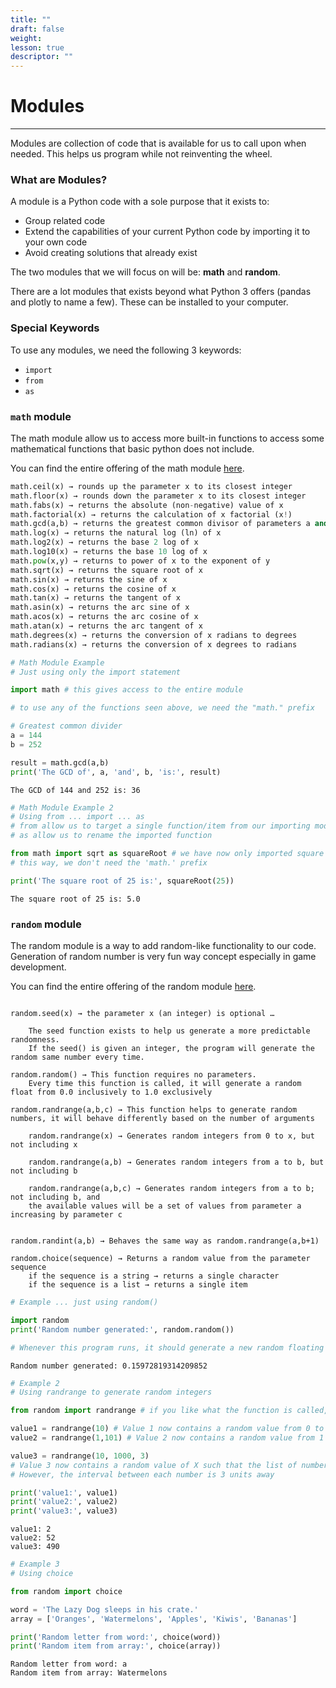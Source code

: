 ```yaml
---
title: ""
draft: false
weight:
lesson: true
descriptor: ""
---
```


# Modules
---

Modules are collection of code that is available for us to call upon when needed. This helps us program while not reinventing the wheel.

### What are Modules?

A module is a Python code with a sole purpose that it exists to:
- Group related code
- Extend the capabilities of your current Python code by importing it to your own code
- Avoid creating solutions that already exist

The two modules that we will focus on will be: __math__ and __random__.

There are a lot modules that exists beyond what Python 3 offers (pandas and plotly to name a few). These can be installed to your computer.

### Special Keywords

To use any modules, we need the following 3 keywords:
- ```import```
- ```from```
- ```as```

### ```math``` module

The math module allow us to access more built-in functions to access some mathematical functions that basic python does not include. 

You can find the entire offering of the math module [here](https://docs.python.org/3/library/math.html).

```python
math.ceil(x) → rounds up the parameter x to its closest integer
math.floor(x) → rounds down the parameter x to its closest integer
math.fabs(x) → returns the absolute (non-negative) value of x
math.factorial(x) → returns the calculation of x factorial (x!)
math.gcd(a,b) → returns the greatest common divisor of parameters a and b
math.log(x) → returns the natural log (ln) of x
math.log2(x) → returns the base 2 log of x
math.log10(x) → returns the base 10 log of x
math.pow(x,y) → returns to power of x to the exponent of y
math.sqrt(x) → returns the square root of x
math.sin(x) → returns the sine of x
math.cos(x) → returns the cosine of x
math.tan(x) → returns the tangent of x
math.asin(x) → returns the arc sine of x
math.acos(x) → returns the arc cosine of x
math.atan(x) → returns the arc tangent of x
math.degrees(x) → returns the conversion of x radians to degrees
math.radians(x) → returns the conversion of x degrees to radians
```



```python
# Math Module Example
# Just using only the import statement

import math # this gives access to the entire module

# to use any of the functions seen above, we need the "math." prefix

# Greatest common divider
a = 144
b = 252

result = math.gcd(a,b)
print('The GCD of', a, 'and', b, 'is:', result)
```

    The GCD of 144 and 252 is: 36



```python
# Math Module Example 2
# Using from ... import ... as 
# from allow us to target a single function/item from our importing module
# as allow us to rename the imported function

from math import sqrt as squareRoot # we have now only imported square root function and renamed it
# this way, we don't need the 'math.' prefix

print('The square root of 25 is:', squareRoot(25))
```

    The square root of 25 is: 5.0


### ```random``` module

The random module is a way to add random-like functionality to our code. Generation of random number is very fun way concept especially in game development.

You can find the entire offering of the random module [here](https://docs.python.org/3/library/random.html).

```

random.seed(x) → the parameter x (an integer) is optional …

    The seed function exists to help us generate a more predictable randomness. 
    If the seed() is given an integer, the program will generate the random same number every time.
   
random.random() → This function requires no parameters. 
    Every time this function is called, it will generate a random float from 0.0 inclusively to 1.0 exclusively

random.randrange(a,b,c) → This function helps to generate random numbers, it will behave differently based on the number of arguments

    random.randrange(x) → Generates random integers from 0 to x, but not including x

    random.randrange(a,b) → Generates random integers from a to b, but not including b

    random.randrange(a,b,c) → Generates random integers from a to b; not including b, and 
    the available values will be a set of values from parameter a increasing by parameter c


random.randint(a,b) → Behaves the same way as random.randrange(a,b+1)

random.choice(sequence) → Returns a random value from the parameter sequence
    if the sequence is a string → returns a single character
    if the sequence is a list → returns a single item

```


```python
# Example ... just using random()

import random
print('Random number generated:', random.random())

# Whenever this program runs, it should generate a new random floating point value
```

    Random number generated: 0.15972819314209852



```python
# Example 2
# Using randrange to generate random integers

from random import randrange # if you like what the function is called, as statement is not required

value1 = randrange(10) # Value 1 now contains a random value from 0 to 9 inclusively
value2 = randrange(1,101) # Value 2 now contains a random value from 1 to 100 inclusively

value3 = randrange(10, 1000, 3) 
# Value 3 now contains a random value of X such that the list of numbers to choose from goes from 10 to 1000
# However, the interval between each number is 3 units away

print('value1:', value1)
print('value2:', value2)
print('value3:', value3)
```

    value1: 2
    value2: 52
    value3: 490



```python
# Example 3
# Using choice

from random import choice

word = 'The Lazy Dog sleeps in his crate.'
array = ['Oranges', 'Watermelons', 'Apples', 'Kiwis', 'Bananas']

print('Random letter from word:', choice(word))
print('Random item from array:', choice(array))
```

    Random letter from word: a
    Random item from array: Watermelons

